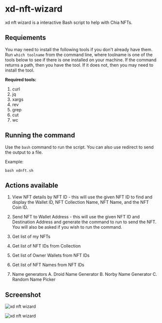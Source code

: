# xd-nft-wizard
xd nft wizard is a interactive Bash script to help with Chia NFTs. 

## Requiements
You may need to install the following tools if you don't already have them. Run `which toolname` from the 
command line, where toolname is one of the tools below to see if there is one installed on your machine. If
the command returns a path, then you have the tool. If it does not, then you may need to install the tool.

**Required tools:**
1. curl
2. jq
3. xargs
4. rev
5. grep
6. cut
7. wc

## Running the command
Use the `bash` command to run the script. You can also use redirect to send the output to a file.

Example:
```
bash xdnft.sh

```

## Actions available
1. View NFT details by NFT ID - this will use the given NFT ID to find and display the Wallet ID,
   NFT Collection Name, NFT Name, and the NFT Coin ID.

2. Send NFT to Wallet Address - this will use the given NFT ID and Destination Address and generate
   the command to run to send the NFT. You will also be asked if you wish to run the command.

3. Get list of my NFTs

4. Get list of NFT IDs from Collection

5. Get list of Owner Wallets from NFT IDs

6. Get list of NFT Names from NFT IDs

7. Name generators
   A. Droid Name Generator
   B. Norby Name Generator
   C. Random Name Picker

## Screenshot
![xd nft wizard](https://xchdev.com/images/xd-nft-wizard.png)

![xd nft wizard](https://xchdev.com/images/xd-nft-wizard-2.png)
